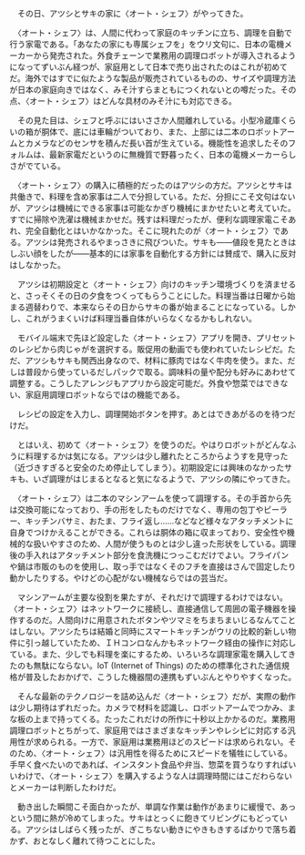 　その日、アツシとサキの家に〈オート・シェフ〉がやってきた。

　〈オート・シェフ〉は、人間に代わって家庭のキッチンに立ち、調理を自動で行う家電である。「あなたの家にも専属シェフを」をウリ文句に、日本の電機メーカーから発売された。外食チェーンで業務用の調理ロボットが導入されるようになってずいぶん経つが、家庭用として日本で売り出されたのはこれが初めてだ。海外ではすでに似たような製品が販売されているものの、サイズや調理方法が日本の家庭向きではなく、みそ汁すらまともにつくれないとの噂だった。その点、〈オート・シェフ〉はどんな具材のみそ汁にも対応できる。

　その見た目は、シェフと呼ぶにはいささか人間離れしている。小型冷蔵庫くらいの箱が胴体で、底には車輪がついており、また、上部には二本のロボットアームとカメラなどのセンサを積んだ長い首が生えている。機能性を追求したそのフォルムは、最新家電だというのに無機質で野暮ったく、日本の電機メーカーらしさがでている。

　〈オート・シェフ〉の購入に積極的だったのはアツシの方だ。アツシとサキは共働きで、料理を含め家事は二人で分担している。ただ、分担にこそ文句はないが、アツシは機械にできる家事は可能なかぎり機械にまかせたいと考えていた。すでに掃除や洗濯は機械まかせだ。残すは料理だったが、便利な調理家電こそあれ、完全自動化とはいかなかった。そこに現れたのが〈オート・シェフ〉である。アツシは発売されるやまっさきに飛びついた。サキも――値段を見たときはしぶい顔をしたが――基本的には家事を自動化する方針には賛成で、購入に反対はしなかった。

　アツシは初期設定と〈オート・シェフ〉向けのキッチン環境づくりを済ませると、さっそくその日の夕食をつくってもらうことにした。料理当番は日曜から始まる週替わりで、本来ならその日からサキの番が始まることになっている。しかし、これがうまくいけば料理当番自体がいらなくなるかもしれない。

　モバイル端末で先ほど設定した〈オート・シェフ〉アプリを開き、プリセットのレシピから肉じゃがを選択する。販促用の動画でも使われていたレシピだ。ただ、アツシもサキも関西出身なので、材料に豚肉ではなく牛肉を使う。また、だしは普段から使っているだしパックで取る。調味料の量や配分も好みにあわせて調整する。こうしたアレンジもアプリから設定可能だ。外食や惣菜ではできない、家庭用調理ロボットならではの機能である。

　レシピの設定を入力し、調理開始ボタンを押す。あとはできあがるのを待つだけだ。

　とはいえ、初めて〈オート・シェフ〉を使うのだ。やはりロボットがどんなふうに料理するかは気になる。アツシは少し離れたところからようすを見守った（近づきすぎると安全のため停止してしまう）。初期設定には興味のなかったサキも、いざ調理がはじまるとなると気になるようで、アツシの隣にやってきた。

　〈オート・シェフ〉は二本のマシンアームを使って調理する。その手首から先は交換可能になっており、手の形をしたものだけでなく、専用の包丁やピーラー、キッチンバサミ、おたま、フライ返し……などなど様々なアタッチメントに自身でつけかえることができる。これらは胴体の箱に収まっており、安全性や機械的な扱いやすさのため、人間が使うものとは少し違った形状をしている。調理後の手入れはアタッチメント部分を食洗機につっこむだけでよい。フライパンや鍋は市販のものを使用し、取っ手ではなくそのフチを直接はさんで固定したり動かしたりする。やけどの心配がない機械ならではの芸当だ。

　マシンアームが主要な役割を果たすが、それだけで調理するわけではない。〈オート・シェフ〉はネットワークに接続し、直接通信して周囲の電子機器を操作するのだ。人間向けに用意されたボタンやツマミをちまちまいじるなんてことはしない。アツシたちは結婚と同時にスマートキッチンがウリの比較的新しい物件に引っ越していたため、ＩＨコンロなんかもネットワーク経由の操作に対応している。また、少しでも料理を楽にするため、いろいろな調理家電を購入してきたのも無駄にならない。IoT (Internet of Things) のための標準化された通信規格が普及したおかげで、こうした機器間の連携もずいぶんとやりやすくなった。

　そんな最新のテクノロジーを詰め込んだ〈オート・シェフ〉だが、実際の動作は少し期待はずれだった。カメラで材料を認識し、ロボットアームでつかみ、まな板の上まで持ってくる。たったこれだけの所作に十秒以上かかるのだ。業務用調理ロボットとちがって、家庭用ではさまざまなキッチンやレシピに対応する汎用性が求められる。一方で、家庭用は業務用ほどのスピードは求められない。そのため、〈オート・シェフ〉は汎用性を得るためにスピードを犠牲にしている。手早く食べたいのであれば、インスタント食品や弁当、惣菜を買うなりすればいいわけで、〈オート・シェフ〉を購入するような人は調理時間にはこだわらないとメーカーは判断したわけだ。

　動き出した瞬間こそ面白かったが、単調な作業は動作があまりに緩慢で、あっという間に熱が冷めてしまった。サキはとっくに飽きてリビングにもどっている。アツシはしばらく残ったが、ぎこちない動きにやきもきするばかりで落ち着かず、おとなしく離れて待つことにした。
